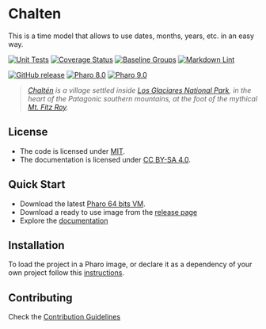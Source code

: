 # Chalten

This is a time model that allows to use dates, months, years, etc. in an easy way.

[![Unit Tests](https://github.com/ba-st/Chalten/actions/workflows/unit-tests.yml/badge.svg)](https://github.com/ba-st/Chalten/actions/workflows/unit-tests.yml)
[![Coverage Status](https://codecov.io/github/ba-st/Chalten/coverage.svg?branch=release-candidate)](https://codecov.io/gh/ba-st/Chalten/branch/release-candidate)
[![Baseline Groups](https://github.com/ba-st/Chalten/actions/workflows/loading-groups.yml/badge.svg)](https://github.com/ba-st/Chalten/actions/workflows/loading-groups.yml)
[![Markdown Lint](https://github.com/ba-st/Chalten/actions/workflows/markdown-lint.yml/badge.svg)](https://github.com/ba-st/Chalten/actions/workflows/markdown-lint.yml)

[![GitHub release](https://img.shields.io/github/release/ba-st/Chalten.svg)](https://github.com/ba-st/Chalten/releases/latest)
[![Pharo 8.0](https://img.shields.io/badge/Pharo-8.0-informational)](https://pharo.org)
[![Pharo 9.0](https://img.shields.io/badge/Pharo-9.0-informational)](https://pharo.org)

> *[Chaltén](https://www.elchalten.com) is a village settled inside
> [Los Glaciares National Park](https://en.wikipedia.org/wiki/Los_Glaciares_National_Park),
> in the heart of the Patagonic southern mountains, at the foot of the mythical
> [Mt. Fitz Roy](https://en.wikipedia.org/wiki/Fitz_Roy).*

## License

- The code is licensed under [MIT](LICENSE).
- The documentation is licensed under [CC BY-SA 4.0](http://creativecommons.org/licenses/by-sa/4.0/).

## Quick Start

- Download the latest [Pharo 64 bits VM](https://get.pharo.org/64/).
- Download a ready to use image from the [release page](https://github.com/ba-st/Chalten/releases/latest)
- Explore the [documentation](docs/)

## Installation

To load the project in a Pharo image, or declare it as a dependency of your own
project follow this [instructions](docs/Installation.md).

## Contributing

Check the [Contribution Guidelines](CONTRIBUTING.md)

